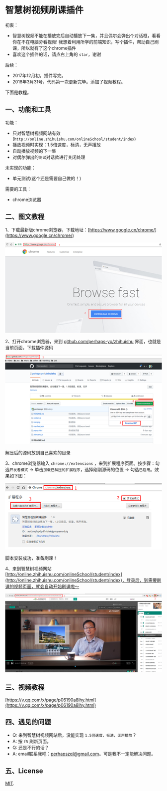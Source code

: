 # 智慧树视频刷课插件

初衷：

- 智慧树视频不能在播放完后自动播放下一集，并且偶尔会弹出个对话框，看看你在不在电脑旁看视频! 我想着利用所学的前端知识，写个插件，帮助自己刷课，所以就有了这个chrome插件
- 喜欢这个插件的话，请点右上角的 `star`，谢谢

后续：

- 2017年12月初，插件写完。
- 2018年3月31号，代码第一次更新完毕。添加了视频教程。

下面是教程。

## 一、功能和工具

功能：

- 只对智慧树视频网站有效(`http://online.zhihuishu.com/onlineSchool/student/index`)
- 播放视频时实现：1.5倍速度，标清，无声播放
- 自动播放视频的下一集
- 对偶尔弹出的`测试`对话款进行关闭处理

未实现的功能：

- 单元测试(这个还是需要自己做的！)

需要的工具：

- chrome浏览器

## 二、图文教程

1、下载最新版chrome浏览器，下载地址：[https://www.google.cn/chrome/](https://www.google.cn/chrome/)

![下载chrome](./images/download-chrome.png)

2、打开chrome浏览器，来到 [github.com/perhaps-yo/zhihuishu](github.com/perhaps-yo/zhihuishu) 界面，也就是当前页面，下载插件源码

![下载插件](./images/download.png)

解压后的源码放到自己喜欢的目录

3、chrome浏览器输入 `chrome://extensions` ，来到扩展程序页面。按步骤：勾选`开发者模式` -> 单击`加载已解压的扩展程序`，选择刚刚源码的位置 -> 勾选`已启用`。效果如下图：

![安装插件](./images/add.png)

脚本安装成功，准备刷课！

4、来到智慧树视频网站 [http://online.zhihuishu.com/onlineSchool/student/index](http://online.zhihuishu.com/onlineSchool/student/index)，登录后，到需要刷课的视频页面，就会自动开始刷课啦～

![自动刷课](./images/play.png)

## 三、视频教程

[https://v.qq.com/x/page/p06190a8lhy.html](https://v.qq.com/x/page/p06190a8lhy.html)

## 四、遇见的问题

- Q: 来到智慧树视频网站后，没能实现 `1.5倍速度，标清，无声播放`？
- A: 按 `f5` 刷新页面。
- Q: 还是不行的话？
- A: email联系我吧：perhapszql@gmail.com。可是我不一定能解决问题。

## 五、License

[MIT](https://github.com/aspnetboilerplate/aspnetboilerplate/blob/dev/LICENSE).
